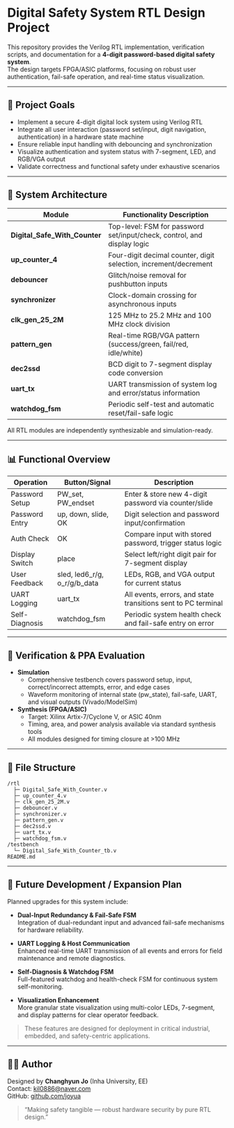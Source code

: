 # Digital Safety System RTL Design Project

This repository provides the Verilog RTL implementation, verification scripts, and documentation for a **4-digit password-based digital safety system**.  
The design targets FPGA/ASIC platforms, focusing on robust user authentication, fail-safe operation, and real-time status visualization.

---

## 🧠 Project Goals

- Implement a secure 4-digit digital lock system using Verilog RTL
- Integrate all user interaction (password set/input, digit navigation, authentication) in a hardware state machine
- Ensure reliable input handling with debouncing and synchronization
- Visualize authentication and system status with 7-segment, LED, and RGB/VGA output
- Validate correctness and functional safety under exhaustive scenarios

---


## 🧩 System Architecture

| Module                    | Functionality Description                                                        |
|---------------------------|---------------------------------------------------------------------------------|
| **Digital_Safe_With_Counter** | Top-level: FSM for password set/input/check, control, and display logic       |
| **up_counter_4**          | Four-digit decimal counter, digit selection, increment/decrement                |
| **debouncer**             | Glitch/noise removal for pushbutton inputs                                      |
| **synchronizer**          | Clock-domain crossing for asynchronous inputs                                   |
| **clk_gen_25_2M**         | 125 MHz to 25.2 MHz and 100 MHz clock division                                  |
| **pattern_gen**           | Real-time RGB/VGA pattern (success/green, fail/red, idle/white)                 |
| **dec2ssd**               | BCD digit to 7-segment display code conversion                                  |
| **uart_tx**               | UART transmission of system log and error/status information                    |
| **watchdog_fsm**          | Periodic self-test and automatic reset/fail-safe logic                          |

All RTL modules are independently synthesizable and simulation-ready.

---

## 📊 Functional Overview

| Operation         | Button/Signal      | Description                                                  |
|-------------------|-------------------|--------------------------------------------------------------|
| Password Setup    | PW_set, PW_endset | Enter & store new 4-digit password via counter/slide         |
| Password Entry    | up, down, slide, OK| Digit selection and password input/confirmation              |
| Auth Check        | OK                | Compare input with stored password, trigger status logic     |
| Display Switch    | place             | Select left/right digit pair for 7-segment display           |
| User Feedback     | sled, led6_r/g, o_r/g/b_data | LEDs, RGB, and VGA output for current status        |
| UART Logging      | uart_tx           | All events, errors, and state transitions sent to PC terminal|
| Self-Diagnosis    | watchdog_fsm      | Periodic system health check and fail-safe entry on error    |

---

## 🔬 Verification & PPA Evaluation

- **Simulation**  
  - Comprehensive testbench covers password setup, input, correct/incorrect attempts, error, and edge cases
  - Waveform monitoring of internal state (pw_state), fail-safe, UART, and visual outputs (Vivado/ModelSim)
- **Synthesis (FPGA/ASIC)**  
  - Target: Xilinx Artix-7/Cyclone V, or ASIC 40nm
  - Timing, area, and power analysis available via standard synthesis tools
  - All modules designed for timing closure at >100 MHz

---

## 📁 File Structure

```text
/rtl
  ├─ Digital_Safe_With_Counter.v
  ├─ up_counter_4.v
  ├─ clk_gen_25_2M.v
  ├─ debouncer.v
  ├─ synchronizer.v
  ├─ pattern_gen.v
  ├─ dec2ssd.v
  ├─ uart_tx.v
  ├─ watchdog_fsm.v
/testbench
  └─ Digital_Safe_With_Counter_tb.v
README.md
```

---


## 🚀 Future Development / Expansion Plan

Planned upgrades for this system include:

- **Dual-Input Redundancy & Fail-Safe FSM**  
  Integration of dual-redundant input and advanced fail-safe mechanisms for hardware reliability.

- **UART Logging & Host Communication**  
  Enhanced real-time UART transmission of all events and errors for field maintenance and remote diagnostics.

- **Self-Diagnosis & Watchdog FSM**  
  Full-featured watchdog and health-check FSM for continuous system self-monitoring.

- **Visualization Enhancement**  
  More granular state visualization using multi-color LEDs, 7-segment, and display patterns for clear operator feedback.

> These features are designed for deployment in critical industrial, embedded, and safety-centric applications.

---

## 🧑‍💻 Author

Designed by **Changhyun Jo** (Inha University, EE)  
Contact: kil0886@naver.com  
GitHub: [github.com/joyua](https://github.com/joyua)

> “Making safety tangible — robust hardware security by pure RTL design.”



